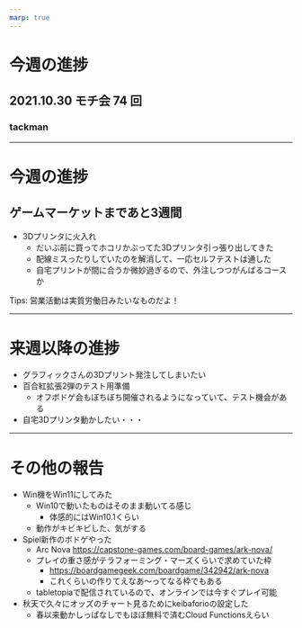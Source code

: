 ```yaml
---
marp: true
---
```


# 今週の進捗

## 2021.10.30 モチ会 74 回

### tackman

---

# 今週の進捗

## ゲームマーケットまであと3週間

- 3Dプリンタに火入れ
  - だいぶ前に買ってホコリかぶってた3Dプリンタ引っ張り出してきた
  - 配線ミスったりしていたのを解消して、一応セルフテストは通した
  - 自宅プリントが間に合うか微妙過ぎるので、外注しつつがんばるコースか

Tips: 営業活動は実質労働日みたいなものだよ！

---

# 来週以降の進捗

- グラフィックさんの3Dプリント発注してしまいたい
- 百合紅拡張2弾のテスト用準備
  - オフボドゲ会もぼちぼち開催されるようになっていて、テスト機会がある
- 自宅3Dプリンタ動かしたい・・・

---

# その他の報告

- Win機をWin11にしてみた
  - Win10で動いたものはそのまま動いてる感じ
    - 体感的にはWin10.1くらい
  - 動作がキビキビした、気がする
- Spiel新作のボドゲやった
  - Arc Nova https://capstone-games.com/board-games/ark-nova/
  - プレイの重さ感がテラフォーミング・マーズくらいで求めていた枠
    - https://boardgamegeek.com/boardgame/342942/ark-nova
    - これくらいの作りてえなあ～ってなる枠でもある
  - tabletopiaで配信されているので、オンラインでは今すぐプレイ可能
- 秋天で久々にオッズのチャート見るためにkeibaforioの設定した
  - 春以来動かしっぱなしでもほぼ無料で済むCloud Functionsえらい